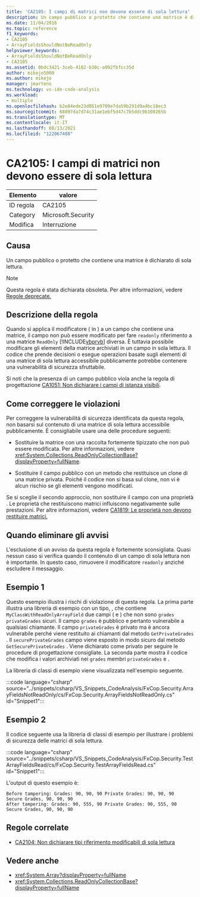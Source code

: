 ```yaml
---
title: 'CA2105: I campi di matrici non devono essere di sola lettura'
description: Un campo pubblico o protetto che contiene una matrice è dichiarato di sola lettura.
ms.date: 11/04/2016
ms.topic: reference
f1_keywords:
- CA2105
- ArrayFieldsShouldNotBeReadOnly
helpviewer_keywords:
- ArrayFieldsShouldNotBeReadOnly
- CA2105
ms.assetid: 0bdc3421-3ceb-4182-b30c-a992fbfcc35d
author: mikejo5000
ms.author: mikejo
manager: jmartens
ms.technology: vs-ide-code-analysis
ms.workload:
- multiple
ms.openlocfilehash: b2e84ede23d051e9709e7da59b291d9a4bc18ec3
ms.sourcegitcommit: 68897da7d74c31ae1ebf5d47c7b5ddc9b108265b
ms.translationtype: MT
ms.contentlocale: it-IT
ms.lasthandoff: 08/13/2021
ms.locfileid: "122067408"
---
```

# <a name="ca2105-array-fields-should-not-be-read-only"></a>CA2105: I campi di matrici non devono essere di sola lettura

|Elemento|valore|
|-|-|
|ID regola|CA2105|
|Category|Microsoft.Security|
|Modifica|Interruzione|

## <a name="cause"></a>Causa
Un campo pubblico o protetto che contiene una matrice è dichiarato di sola lettura.

> [!NOTE]
> Questa regola è stata dichiarata obsoleta. Per altre informazioni, vedere [Regole deprecate.](fxcop-unported-deprecated-rules.md)

## <a name="rule-description"></a>Descrizione della regola

Quando si applica il modificatore ( in ) a un campo che contiene una matrice, il campo non può essere modificato per fare `readonly` riferimento a una matrice `ReadOnly` [!INCLUDE[vbprvb](../code-quality/includes/vbprvb_md.md)] diversa. È tuttavia possibile modificare gli elementi della matrice archiviati in un campo in sola lettura. Il codice che prende decisioni o esegue operazioni basate sugli elementi di una matrice di sola lettura accessibile pubblicamente potrebbe contenere una vulnerabilità di sicurezza sfruttabile.

Si noti che la presenza di un campo pubblico viola anche la regola di progettazione [CA1051: Non dichiarare i campi di istanza visibili](/dotnet/fundamentals/code-analysis/quality-rules/ca1051).

## <a name="how-to-fix-violations"></a>Come correggere le violazioni

Per correggere la vulnerabilità di sicurezza identificata da questa regola, non basarsi sul contenuto di una matrice di sola lettura accessibile pubblicamente. È consigliabile usare una delle procedure seguenti:

- Sostituire la matrice con una raccolta fortemente tipizzato che non può essere modificata. Per altre informazioni, vedere <xref:System.Collections.ReadOnlyCollectionBase?displayProperty=fullName>.

- Sostituire il campo pubblico con un metodo che restituisce un clone di una matrice privata. Poiché il codice non si basa sul clone, non vi è alcun rischio se gli elementi vengono modificati.

Se si sceglie il secondo approccio, non sostituire il campo con una proprietà . Le proprietà che restituiscono matrici influiscono negativamente sulle prestazioni. Per altre informazioni, vedere [CA1819: Le proprietà non devono restituire matrici.](/dotnet/fundamentals/code-analysis/quality-rules/ca1819)

## <a name="when-to-suppress-warnings"></a>Quando eliminare gli avvisi

L'esclusione di un avviso da questa regola è fortemente sconsigliata. Quasi nessun caso si verifica quando il contenuto di un campo di sola lettura non è importante. In questo caso, rimuovere il modificatore `readonly` anziché escludere il messaggio.

## <a name="example-1"></a>Esempio 1

Questo esempio illustra i rischi di violazione di questa regola. La prima parte illustra una libreria di esempio con un tipo, , che contiene `MyClassWithReadOnlyArrayField` due campi ( e ) che non sono `grades` `privateGrades` sicuri. Il campo `grades` è pubblico e pertanto vulnerabile a qualsiasi chiamante. Il campo `privateGrades` è privato ma è ancora vulnerabile perché viene restituito ai chiamanti dal metodo `GetPrivateGrades` . Il `securePrivateGrades` campo viene esposto in modo sicuro dal metodo `GetSecurePrivateGrades` . Viene dichiarato come privato per seguire le procedure di progettazione consigliate. La seconda parte mostra il codice che modifica i valori archiviati nei `grades` membri `privateGrades` e .

La libreria di classi di esempio viene visualizzata nell'esempio seguente.

:::code language="csharp" source="../snippets/csharp/VS_Snippets_CodeAnalysis/FxCop.Security.ArrayFieldsNotReadOnly/cs/FxCop.Security.ArrayFieldsNotReadOnly.cs" id="Snippet1":::

## <a name="example-2"></a>Esempio 2

Il codice seguente usa la libreria di classi di esempio per illustrare i problemi di sicurezza delle matrici di sola lettura.

:::code language="csharp" source="../snippets/csharp/VS_Snippets_CodeAnalysis/FxCop.Security.TestArrayFieldsRead/cs/FxCop.Security.TestArrayFieldsRead.cs" id="Snippet1":::

L'output di questo esempio è:

```text
Before tampering: Grades: 90, 90, 90 Private Grades: 90, 90, 90  Secure Grades, 90, 90, 90
After tampering: Grades: 90, 555, 90 Private Grades: 90, 555, 90  Secure Grades, 90, 90, 90
```

## <a name="related-rules"></a>Regole correlate

- [CA2104: Non dichiarare tipi riferimento modificabili di sola lettura](../code-quality/ca2104.md)

## <a name="see-also"></a>Vedere anche

- <xref:System.Array?displayProperty=fullName>
- <xref:System.Collections.ReadOnlyCollectionBase?displayProperty=fullName>
